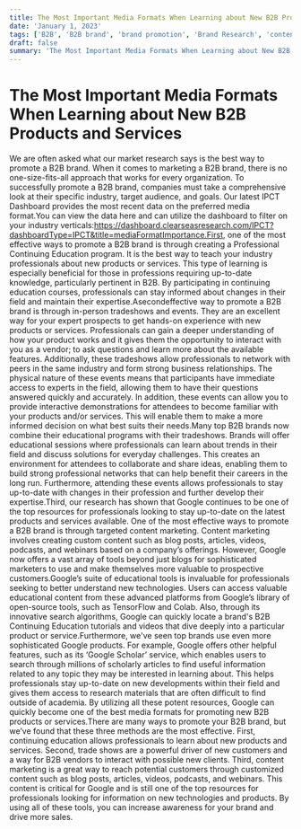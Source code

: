 ```yaml
---
title: The Most Important Media Formats When Learning about New B2B Products and Services
date: 'January 1, 2023'
tags: ['B2B', 'B2B brand', 'brand promotion', 'Brand Research', 'content marketing']
draft: false
summary: 'The Most Important Media Formats When Learning about New B2B Products and Services'
---
```


# The Most Important Media Formats When Learning about New B2B Products and Services

We are often asked what our market research says is the best way to promote a B2B brand. When it comes to marketing a B2B brand, there is no one-size-fits-all approach that works for every organization. To successfully promote a B2B brand, companies must take a comprehensive look at their specific industry, target audience, and goals. Our latest IPCT Dashboard provides the most recent data on the preferred media format.You can view the data here and can utilize the dashboard to filter on your industry verticals:https://dashboard.clearseasresearch.com/IPCT?dashboardType=IPCT&title=mediaFormatImportance.First, one of the most effective ways to promote a B2B brand is through creating a Professional Continuing Education program. It is the best way to teach your industry professionals about new products or services. This type of learning is especially beneficial for those in professions requiring up-to-date knowledge, particularly pertinent in B2B. By participating in continuing education courses, professionals can stay informed about changes in their field and maintain their expertise.Asecondeffective way to promote a B2B brand is through in-person tradeshows and events. They are an excellent way for your expert prospects to get hands-on experience with new products or services. Professionals can gain a deeper understanding of how your product works and it gives them the opportunity to interact with you as a vendor; to ask questions and learn more about the available features. Additionally, these tradeshows allow professionals to network with peers in the same industry and form strong business relationships. The physical nature of these events means that participants have immediate access to experts in the field, allowing them to have their questions answered quickly and accurately. In addition, these events can allow you to provide interactive demonstrations for attendees to become familiar with your products and/or services. This will enable them to make a more informed decision on what best suits their needs.Many top B2B brands now combine their educational programs with their tradeshows. Brands will offer educational sessions where professionals can learn about trends in their field and discuss solutions for everyday challenges. This creates an environment for attendees to collaborate and share ideas, enabling them to build strong professional networks that can help benefit their careers in the long run. Furthermore, attending these events allows professionals to stay up-to-date with changes in their profession and further develop their expertise.Third, our research has shown that Google continues to be one of the top resources for professionals looking to stay up-to-date on the latest products and services available. One of the most effective ways to promote a B2B brand is through targeted content marketing. Content marketing involves creating custom content such as blog posts, articles, videos, podcasts, and webinars based on a company’s offerings. However, Google now offers a vast array of tools beyond just blogs for sophisticated marketers to use and make themselves more valuable to prospective customers.Google’s suite of educational tools is invaluable for professionals seeking to better understand new technologies. Users can access valuable educational content from these advanced platforms from Google’s library of open-source tools, such as TensorFlow and Colab. Also, through its innovative search algorithms, Google can quickly locate a brand's B2B Continuing Education tutorials and videos that dive deeply into a particular product or service.Furthermore, we've seen top brands use even more sophisticated Google products. For example, Google offers other helpful features, such as its ‘Google Scholar’ service, which enables users to search through millions of scholarly articles to find useful information related to any topic they may be interested in learning about. This helps professionals stay up-to-date on new developments within their field and gives them access to research materials that are often difficult to find outside of academia. By utilizing all these potent resources, Google can quickly become one of the best media formats for promoting new B2B products or services.There are many ways to promote your B2B brand, but we’ve found that these three methods are the most effective. First, continuing education allows professionals to learn about new products and services. Second, trade shows are a powerful driver of new customers and a way for B2B vendors to interact with possible new clients. Third, content marketing is a great way to reach potential customers through customized content such as blog posts, articles, videos, podcasts, and webinars. This content is critical for Google and is still one of the top resources for professionals looking for information on new technologies and products. By using all of these tools, you can increase awareness for your brand and drive more sales.
